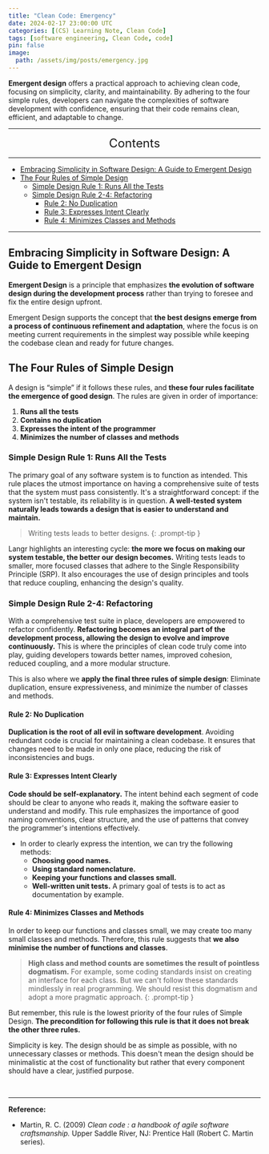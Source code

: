 ```yaml
---
title: "Clean Code: Emergency"
date: 2024-02-17 23:00:00 UTC
categories: [(CS) Learning Note, Clean Code]
tags: [software engineering, Clean Code, code]
pin: false
image:
  path: /assets/img/posts/emergency.jpg
---
```


**Emergent design** offers a practical approach to achieving clean code, focusing on simplicity, clarity, and maintainability. By adhering to the four simple rules, developers can navigate the complexities of software development with confidence, ensuring that their code remains clean, efficient, and adaptable to change.

---
<center><font size='5'> Contents </font></center>

---

<!-- TOC -->
  * [Embracing Simplicity in Software Design: A Guide to Emergent Design](#embracing-simplicity-in-software-design-a-guide-to-emergent-design)
  * [The Four Rules of Simple Design](#the-four-rules-of-simple-design)
    * [Simple Design Rule 1: Runs All the Tests](#simple-design-rule-1-runs-all-the-tests)
    * [Simple Design Rule 2-4: Refactoring](#simple-design-rule-2-4-refactoring)
      * [Rule 2: No Duplication](#rule-2-no-duplication)
      * [Rule 3: Expresses Intent Clearly](#rule-3-expresses-intent-clearly)
      * [Rule 4: Minimizes Classes and Methods](#rule-4-minimizes-classes-and-methods)
<!-- TOC -->

---

## Embracing Simplicity in Software Design: A Guide to Emergent Design

**Emergent Design** is a principle that emphasizes **the evolution of software design during the development process** rather than trying to foresee and fix the entire design upfront.

Emergent Design supports the concept that **the best designs emerge from a process of continuous refinement and adaptation**, where the focus is on meeting current requirements in the simplest way possible while keeping the codebase clean and ready for future changes.


## The Four Rules of Simple Design

A design is “simple” if it follows these rules, and **these four rules facilitate the emergence of good design**. The rules are given in order of importance:
   1. **Runs all the tests** 
   2. **Contains no duplication**
   3. **Expresses the intent of the programmer**
   4. **Minimizes the number of classes and methods**

### Simple Design Rule 1: Runs All the Tests

The primary goal of any software system is to function as intended. This rule places the utmost importance on having a comprehensive suite of tests that the system must pass consistently. It's a straightforward concept: if the system isn't testable, its reliability is in question. **A well-tested system naturally leads towards a design that is easier to understand and maintain.**

> Writing tests leads to better designs.
{: .prompt-tip }

Langr highlights an interesting cycle: **the more we focus on making our system testable, the better our design becomes.** Writing tests leads to smaller, more focused classes that adhere to the Single Responsibility Principle (SRP). It also encourages the use of design principles and tools that reduce coupling, enhancing the design's quality.

### Simple Design Rule 2-4: Refactoring

With a comprehensive test suite in place, developers are empowered to refactor confidently. **Refactoring becomes an integral part of the development process, allowing the design to evolve and improve continuously.** This is where the principles of clean code truly come into play, guiding developers towards better names, improved cohesion, reduced coupling, and a more modular structure.

This is also where we **apply the final three rules of simple design**: Eliminate duplication, ensure expressiveness, and minimize the number of classes and methods.

#### Rule 2: No Duplication

**Duplication is the root of all evil in software development**. Avoiding redundant code is crucial for maintaining a clean codebase. It ensures that changes need to be made in only one place, reducing the risk of inconsistencies and bugs.

#### Rule 3: Expresses Intent Clearly

**Code should be self-explanatory.** The intent behind each segment of code should be clear to anyone who reads it, making the software easier to understand and modify. This rule emphasizes the importance of good naming conventions, clear structure, and the use of patterns that convey the programmer's intentions effectively.

- In order to clearly express the intention, we can try the following methods:
  - **Choosing good names.** 
  - **Using standard nomenclature.** 
  - **Keeping your functions and classes small.**
  - **Well-written unit tests.** A primary goal of tests is to act as documentation by example.

#### Rule 4: Minimizes Classes and Methods

In order to keep our functions and classes small, we may create too many small classes and methods. Therefore, this rule suggests that **we also minimise the number of functions and classes**.

> **High class and method counts are sometimes the result of pointless dogmatism.** For example, some coding standards insist on creating an interface for each class. But we can't follow these standards mindlessly in real programming. We should resist this dogmatism and adopt a more pragmatic approach.
{: .prompt-tip }

But remember, this rule is the lowest priority of the four rules of Simple Design. **The precondition for following this rule is that it does not break the other three rules.**

Simplicity is key. The design should be as simple as possible, with no unnecessary classes or methods. This doesn't mean the design should be minimalistic at the cost of functionality but rather that every component should have a clear, justified purpose.

<br>

---

**Reference:**

- Martin, R. C. (2009) _Clean code : a handbook of agile software craftsmanship._ Upper Saddle River, NJ: Prentice Hall (Robert C. Martin series).
